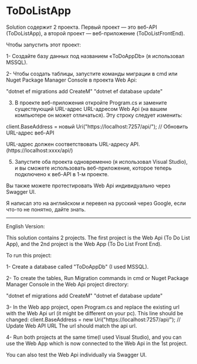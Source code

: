 # ToDoListApp


Solution содержит 2 проекта.
Первый проект — это веб-API (ToDoListApp), а второй проект — веб-приложение (ToDoListFrontEnd).

Чтобы запустить этот проект:

1- Создайте базу данных под названием «ToDoAppDb» (я использовал MSSQL).

2- Чтобы создать таблицы, запустите команды миграции в cmd или Nuget Package Manager Console в проекта Web Api:

"dotnet ef migrations add CreateM"
"dotnet ef database update"

3. В проекте веб-приложения откройте Program.cs и замените существующий URL-адрес URL-адресом Web Api (на вашем компьютере он может отличаться).
Эту строку следует изменить:

 client.BaseAddress = новый Uri("https://localhost:7257/api/"); // Обновить URL-адрес веб-API
 
URL-адрес должен соответствовать URL-адресу API. (https://localhost:xxxx/api/)

5. Запустите оба проекта одновременно (я использовал Visual Studio), и вы сможете использовать веб-приложение, которое теперь подключено к веб-API в 1-м проекте.

Вы также можете протестировать Web Api индивидуально через Swagger UI.

Я написал это на английском и перевел на русский через Google, если что-то не понятно, дайте знать.


----------------------------------------------------------------------------------------------------

English Version:

This solution contains 2 projects.
The first project is the Web Api (To Do List App), and the 2nd project is the Web App (To Do List Front End).

To run this project:

1- Create a database called "ToDoAppDb" (I used MSSQL).

2- To create the tables, Run Migration commands in cmd or Nuget Package Manager Console in the Web Api project directory:

"dotnet ef migrations add CreateM"
"dotnet ef database update"

3- In the Web app project, open Program.cs and replace the existing url with the Web Api url (it might be different on your pc).
This line should be changed:
    client.BaseAddress = new Uri("https://localhost:7257/api/"); // Update Web API URL
The url should match the api url.
	
4- Run both projects at the same time(I used Visual Studio), and you can use the Web App which is now connected to the Web Api in the 1st project.

You can also test the Web Api individually via Swagger UI.
